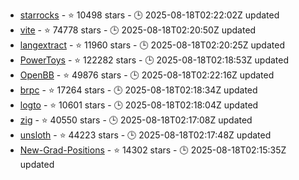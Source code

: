 - [starrocks](https://github.com/StarRocks/starrocks) - ⭐ 10498 stars - 🕒 2025-08-18T02:22:02Z updated
- [vite](https://github.com/vitejs/vite) - ⭐ 74778 stars - 🕒 2025-08-18T02:20:50Z updated
- [langextract](https://github.com/google/langextract) - ⭐ 11960 stars - 🕒 2025-08-18T02:20:25Z updated
- [PowerToys](https://github.com/microsoft/PowerToys) - ⭐ 122282 stars - 🕒 2025-08-18T02:18:53Z updated
- [OpenBB](https://github.com/OpenBB-finance/OpenBB) - ⭐ 49876 stars - 🕒 2025-08-18T02:22:16Z updated
- [brpc](https://github.com/apache/brpc) - ⭐ 17264 stars - 🕒 2025-08-18T02:18:34Z updated
- [logto](https://github.com/logto-io/logto) - ⭐ 10601 stars - 🕒 2025-08-18T02:18:04Z updated
- [zig](https://github.com/ziglang/zig) - ⭐ 40550 stars - 🕒 2025-08-18T02:17:08Z updated
- [unsloth](https://github.com/unslothai/unsloth) - ⭐ 44223 stars - 🕒 2025-08-18T02:17:48Z updated
- [New-Grad-Positions](https://github.com/SimplifyJobs/New-Grad-Positions) - ⭐ 14302 stars - 🕒 2025-08-18T02:15:35Z updated
